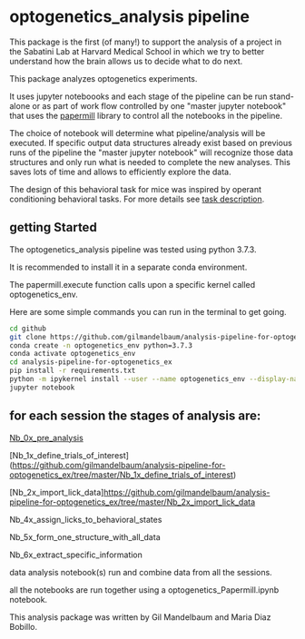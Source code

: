 # optogenetics_analysis pipeline 

This package is the first (of many!) to support the analysis of a project in the Sabatini Lab at Harvard Medical School in which we try to better understand how the brain allows us to decide what to do next.

This package analyzes optogenetics experiments.

It uses jupyter noteboooks and each stage of the pipeline can be run stand-alone or as part of work flow controlled by one "master jupyter notebook" that uses the [papermill](https://papermill.readthedocs.io/en/latest/) library to control all the notebooks in the pipeline. 

The choice of notebook will determine what pipeline/analysis will be executed. If specific output data structures already exist based on previous runs of the pipeline the "master jupyter notebook" will recognize those data structures and only run what is needed to complete the new analyses. This saves lots of time and allows to efficiently explore the data.

The design of this behavioral task for mice was inspired by operant conditioning behavioral tasks. 
For more details see
[task description](https://github.com/gilmandelbaum/analysis-pipeline-for-optogenetics_ex/blob/master/task_description.md). 

## getting Started

The optogenetics_analysis pipeline was tested using python 3.7.3. 

It is recommended to install it in a separate conda environment. 

The papermill.execute function calls upon a specific kernel called optogenetics_env. 

Here are some simple commands you can run in the terminal to get going. 

```sh
cd github
git clone https://github.com/gilmandelbaum/analysis-pipeline-for-optogenetics_ex
conda create -n optogenetics_env python=3.7.3
conda activate optogenetics_env
cd analysis-pipeline-for-optogenetics_ex
pip install -r requirements.txt 
python -m ipykernel install --user --name optogenetics_env --display-name "optogenetics_env"
jupyter notebook
```

## for each session the stages of analysis are:

[Nb_0x_pre_analysis](https://github.com/gilmandelbaum/analysis-pipeline-for-optogenetics_ex/tree/master/Nb_0x_pre_analysis)

[Nb_1x_define_trials_of_interest] (https://github.com/gilmandelbaum/analysis-pipeline-for-optogenetics_ex/tree/master/Nb_1x_define_trials_of_interest)

[Nb_2x_import_lick_data]https://github.com/gilmandelbaum/analysis-pipeline-for-optogenetics_ex/tree/master/Nb_2x_import_lick_data

Nb_4x_assign_licks_to_behavioral_states

Nb_5x_form_one_structure_with_all_data

Nb_6x_extract_specific_information

data analysis notebook(s) run and combine data from all the sessions. 

all the notebooks are run together using a optogenetics_Papermill.ipynb notebook. 

This analysis package was written by Gil Mandelbaum and Maria Diaz Bobillo.

